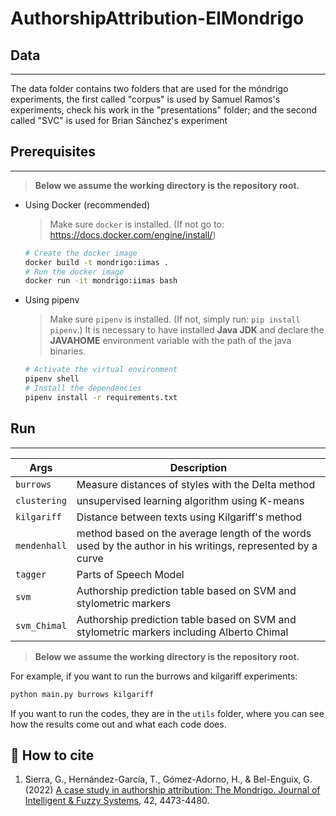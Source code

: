 # AuthorshipAttribution-ElMondrigo

## Data

***

The data folder contains two folders that are used for the móndrigo experiments, the first called "corpus" is used by Samuel Ramos's experiments, check his work in the "presentations" folder; and the second called "SVC" is used for Brian Sánchez's experiment

## Prerequisites

***
> __Below we assume the working directory is the repository root.__

- Using Docker (recommended)
  > Make sure `docker` is installed. (If not go to: https://docs.docker.com/engine/install/)

    ```sh
    # Create the docker image
    docker build -t mondrigo:iimas .
    # Run the docker image
    docker run -it mondrigo:iimas bash
    ```
  
- Using pipenv

  > Make sure `pipenv` is installed. (If not, simply run: `pip install pipenv`.)
  > It is necessary to have installed **Java JDK** and declare the **JAVAHOME** environment variable with the path of the java binaries.

    ```sh
    # Activate the virtual environment
    pipenv shell
    # Install the dependencies
    pipenv install -r requirements.txt
    ```

## Run

***

| Args           | Description                                                                                                |
|----------------|------------------------------------------------------------------------------------------------------------|
| `burrows`      | Measure distances of styles with the Delta method                                                          |
| `clustering`   | unsupervised learning algorithm using K-means                                                              |
| `kilgariff`    | Distance between texts using Kilgariff's method                                                            |
| `mendenhall`   | method based on the average length of the words used by the author in his writings, represented by a curve |
| `tagger`       | Parts of Speech Model                                                                                      |
| `svm`          | Authorship prediction table based on SVM and stylometric markers                                           |
| `svm_Chimal`   | Authorship prediction table based on SVM and stylometric markers including Alberto Chimal                  |

> __Below we assume the working directory is the repository root.__

For example, if you want to run the burrows and kilgariff experiments:
  ```bash
  python main.py burrows kilgariff
  ```

If you want to run the codes, they are in the `utils` folder, where you can see how the results come out and what each code does. 

## :pencil: How to cite

1) Sierra, G., Hernández-García, T., Gómez-Adorno, H., & Bel-Enguix, G. (2022) [A case study in authorship attribution: The Mondrigo. Journal of Intelligent & Fuzzy Systems](https://content.iospress.com/articles/journal-of-intelligent-and-fuzzy-systems/ifs219236), 42, 4473-4480.

